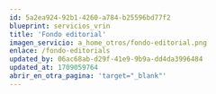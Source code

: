 ```yaml
---
id: 5a2ea924-92b1-4260-a784-b25596bd77f2
blueprint: servicios_vrin
title: 'Fondo editorial'
imagen_servicio: a_home_otros/fondo-editorial.png
enlace: /fondo-editorials
updated_by: 06ac68ab-d29f-41e9-9b9a-dd4da3996484
updated_at: 1709059764
abrir_en_otra_pagina: 'target="_blank"'
---
```

